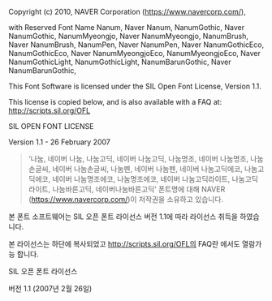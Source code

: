 Copyright (c) 2010, NAVER Corporation (https://www.navercorp.com/),

 

with Reserved Font Name Nanum, Naver Nanum, NanumGothic, Naver NanumGothic, NanumMyeongjo, Naver NanumMyeongjo, NanumBrush, Naver NanumBrush, NanumPen, Naver NanumPen, Naver NanumGothicEco, NanumGothicEco, Naver NanumMyeongjoEco, NanumMyeongjoEco, Naver NanumGothicLight, NanumGothicLight, NanumBarunGothic, Naver NanumBarunGothic,

This Font Software is licensed under the SIL Open Font License, Version 1.1.

This license is copied below, and is also available with a FAQ at: http://scripts.sil.org/OFL

SIL OPEN FONT LICENSE

Version 1.1 - 26 February 2007  

 

> ‘나눔, 네이버 나눔, 나눔고딕, 네이버 나눔고딕, 나눔명조, 네이버 나눔명조, 나눔손글씨, 네이버 나눔손글씨, 나눔펜, 네이버 나눔펜, 네이버 나눔고딕에코, 나눔고딕에코, 네이버 나눔명조에코, 나눔명조에코, 네이버 나눔고딕라이트, 나눔고딕라이트, 나눔바른고딕, 네이버나눔바른고딕’ 폰트명에 대해 NAVER (https://www.navercorp.com/)이 저작권을 소유하고 있습니다.

본 폰트 소프트웨어는 SIL 오픈 폰트 라이선스 버전 1.1에 따라 라이선스 취득을 하였습니다.

본 라이선스는 하단에 복사되었고 http://scripts.sil.org/OFL의 FAQ란 에서도 열람가능 합니다.  

 

SIL 오픈 폰트 라이선스

버전 1.1 (2007년 2월 26일)    
